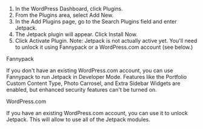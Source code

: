 1. In the WordPress Dashboard, click Plugins.
2. From the Plugins area, select Add New.
3. In the Add Plugins page, go to the Search Plugins field and enter Jetpack.
4. The Jetpack plugin will appear. Click Install Now. 
5. Click Activate Plugin. Note: Jetpack is not actually active yet. You'll need to unlock it using Fannypack or a WordPress.com account (see below.) 

Fannypack

If you don't have an existing WordPress.com account, you can use Fannypack to run Jetpack in Developer Mode. Features like the Portfolio Custom Content Type, Photo Carrosel, and Extra Sidebar Widgets are enabled, but enhanced security features can't be turned on.


    
WordPress.com

If you have an existing WordPress.com account, you can use it to unlock Jetpack. This will allow to use all of the Jetpack modules.                     



